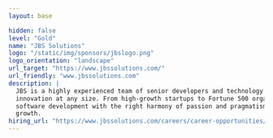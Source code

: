 ```yaml
---
layout: base

hidden: false
level: "Gold"
name: "JBS Solutions"
logo: "/static/img/sponsors/jbslogo.png"
logo_orientation: "landscape"
url_target: "https://www.jbssolutions.com/"
url_friendly: "www.jbssolutions.com"
description: |
  JBS is a highly experienced team of senior developers and technology trailblazers obsessed with accelerating business
  innovation at any size. From high-growth startups to Fortune 500 organizations, we are problem-solvers orchestrating
  software development with the right harmony of passion and pragmatism to closely align with your business needs and
  growth.
hiring_url: "https://www.jbssolutions.com/careers/career-opportunities/"
---
```

